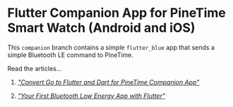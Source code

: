 # Flutter Companion App for PineTime Smart Watch (Android and iOS)

This `companion` branch contains a simple `flutter_blue` app that sends a simple Bluetooth LE command to PineTime.

Read the articles...

1. [_"Convert Go to Flutter and Dart for PineTime Companion App"_](https://lupyuen.github.io/pinetime-rust-mynewt/articles/companion)

1. [_"Your First Bluetooth Low Energy App with Flutter"_](https://lupyuen.github.io/pinetime-rust-mynewt/articles/flutter)

